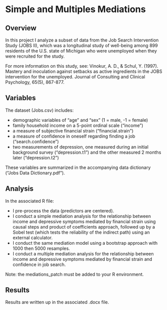 # Simple and Multiples Mediations

## Overview
In this project I analyze a subset of data from the Job Search Intervention Study (JOBSII), which was a longitudinal study of well-being among 899 residents of the U.S. stateof Michigan who were unemployed when they were recruited for the study. 

For more information on this study, see:
Vinokur, A. D., & Schul, Y. (1997). Mastery and inoculation against setbacks as active ingredients in the JOBS intervention for the unemployed. Journal of Consulting and Clinical Psychology, 65(5), 867-877.

## Variables
The dataset (Jobs.csv) includes:
- demographic variables of “age” and “sex” (1 = male, -1 = female)
- family household income on a 5-point ordinal scale (“income”)
- a measure of subjective financial strain (“financial.strain”)
- a measure of confidence in oneself regarding finding a job (“search.confidence”)
- two measurements of depression, one measured during an initial background survey (“depression.t1”) and the other measured 2 months later (“depression.t2”)

These variables are summarized in the accompanying data dictionary (“Jobs Data Dictionary.pdf”).

## Analysis
In the associated R file:
- I pre-process the data (predictors are centered).
- I conduct a simple mediation analysis for the relationship between income and depressive symptoms mediated by financial strain using causal steps and product of coefficients approach, followed up by a Sobel test (which tests the reliability of the indirect path) using an external calculator.
- I conduct the same mediation model using a bootstrap approach with 1000 then 5000 resamples.
- I conduct a multiple mediation analysis for the relationship between income and depressive symptoms mediated by financial strain and confidence in job search.

Note: the mediations_patch must be added to your R environment.

## Results
Results are written up in the associated .docx file.

